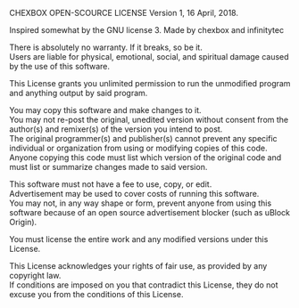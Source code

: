 CHEXBOX OPEN-SCOURCE LICENSE
                       Version 1, 16 April, 2018.

Inspired somewhat by the GNU license 3. Made by chexbox and infinitytec

There is absolutely no warranty. If it breaks, so be it.  
Users are liable for physical, emotional, social, and spiritual damage caused by the use of this software.  

This License grants you unlimited permission to run the unmodified program and anything output by said program.  
 
You may copy this software and make changes to it.  
You may not re-post the original, unedited version without consent from the author(s) and remixer(s) of the version you intend to post.  
The original programmer(s) and publisher(s) cannot prevent any specific individual or organization from using or modifying copies of this code.  
Anyone copying this code must list which version of the original code and must list or summarize changes made to said version.  

This software must not have a fee to use, copy, or edit.  
Advertisement may be used to cover costs of running this software.  
You may not, in any way shape or form, prevent anyone from using this software because of an open source advertisement blocker (such as uBlock Origin).   

You must license the entire work and any modified versions under this License.  

This License acknowledges your rights of fair use, as provided by any copyright law.  
If conditions are imposed on you that contradict this License, they do not excuse you from the conditions of this License.
